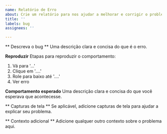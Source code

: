 ```yaml
---
name: Relatório de Erro
about: Crie um relatório para nos ajudar a melhorar e corrigir o problema
title: ''
labels: bug
assignees: ''

---
```


** Descreva o bug **
Uma descrição clara e concisa do que é o erro.

**Reproduzir**
Etapas para reproduzir o comportamento:
1. Vá para '...'
2. Clique em '....'
3. Role para baixo até '....'
4. Ver erro

**Comportamento esperado**
Uma descrição clara e concisa do que você esperava que acontecesse.

** Capturas de tela **
Se aplicável, adicione capturas de tela para ajudar a explicar seu problema.

** Contexto adicional **
Adicione qualquer outro contexto sobre o problema aqui.
